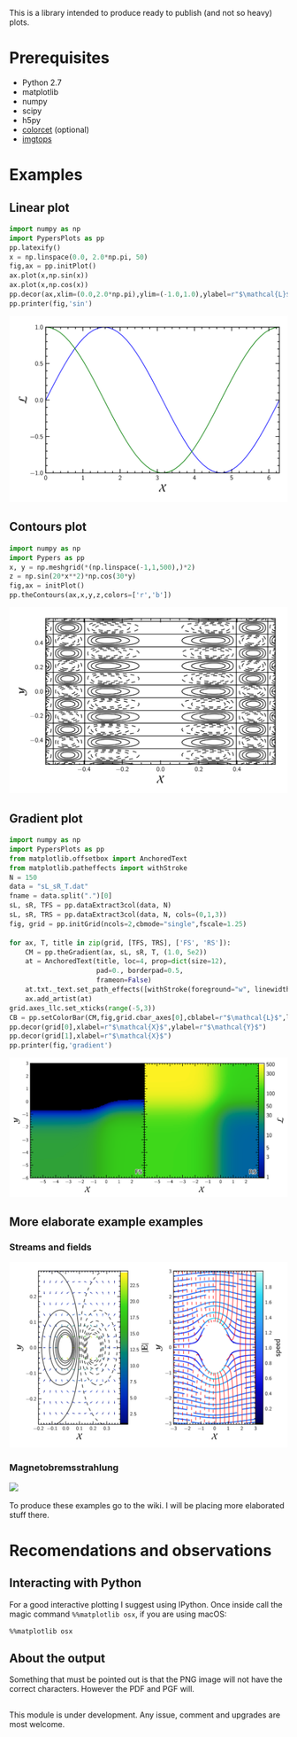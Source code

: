 This is a library intended to produce ready to publish (and not so heavy) plots.

# Prerequisites #

  * Python 2.7
  * matplotlib
  * numpy
  * scipy
  * h5py
  * [colorcet](https://bokeh.github.io/colorcet/) (optional)
  * [imgtops](http://imgtops.sourceforge.net/)

# Examples #

## Linear plot ##

```python
import numpy as np
import PypersPlots as pp
pp.latexify()
x = np.linspace(0.0, 2.0*np.pi, 50)
fig,ax = pp.initPlot()
ax.plot(x,np.sin(x))
ax.plot(x,np.cos(x))
pp.decor(ax,xlim=(0.0,2.0*np.pi),ylim=(-1.0,1.0),ylabel=r"$\mathcal{L}$",xlabel=r"$\mathcal{X}$")
pp.printer(fig,'sin')
```
![](README_figs/sin.png)

## Contours plot ##

``` python
import numpy as np
import Pypers as pp
x, y = np.meshgrid(*(np.linspace(-1,1,500),)*2)
z = np.sin(20*x**2)*np.cos(30*y)
fig,ax = initPlot()
pp.theContours(ax,x,y,z,colors=['r','b'])
```
![](README_figs/contours.png)

## Gradient plot ##

``` python
import numpy as np
import PypersPlots as pp
from matplotlib.offsetbox import AnchoredText
from matplotlib.patheffects import withStroke
N = 150
data = "sL_sR_T.dat"
fname = data.split(".")[0]
sL, sR, TFS = pp.dataExtract3col(data, N)
sL, sR, TRS = pp.dataExtract3col(data, N, cols=(0,1,3))
fig, grid = pp.initGrid(ncols=2,cbmode="single",fscale=1.25)

for ax, T, title in zip(grid, [TFS, TRS], ['FS', 'RS']):
    CM = pp.theGradient(ax, sL, sR, T, (1.0, 5e2))
    at = AnchoredText(title, loc=4, prop=dict(size=12),
                      pad=0., borderpad=0.5,
                      frameon=False)
    at.txt._text.set_path_effects([withStroke(foreground="w", linewidth=2)])
    ax.add_artist(at)
grid.axes_llc.set_xticks(range(-5,3))
CB = pp.setColorBar(CM,fig,grid.cbar_axes[0],cblabel=r"$\mathcal{L}$",log=True, subs=[1.,3.,5.])
pp.decor(grid[0],xlabel=r"$\mathcal{X}$",ylabel=r"$\mathcal{Y}$")
pp.decor(grid[1],xlabel=r"$\mathcal{X}$")
pp.printer(fig,'gradient')
```
![](README_figs/gradient.png)

## More elaborate example examples ##

### Streams and fields ###
![](README_figs/fields_and_streams.png)

### Magnetobremsstrahlung ###
![](README_figs/mbs.png)

To produce these examples go to the wiki. I will be placing more elaborated stuff there.

# Recomendations and observations #

## Interacting with Python ##
For a good interactive plotting I suggest using IPython. Once inside call
the magic command `%%matplotlib osx`, if you are using macOS:

``` jupyter-notebook
%%matplotlib osx
```

## About the output ##
Something that must be pointed out is that the PNG image will not have the
correct characters. However the PDF and PGF will.

##  ##

This module is under development. Any issue, comment and upgrades are most welcome.
